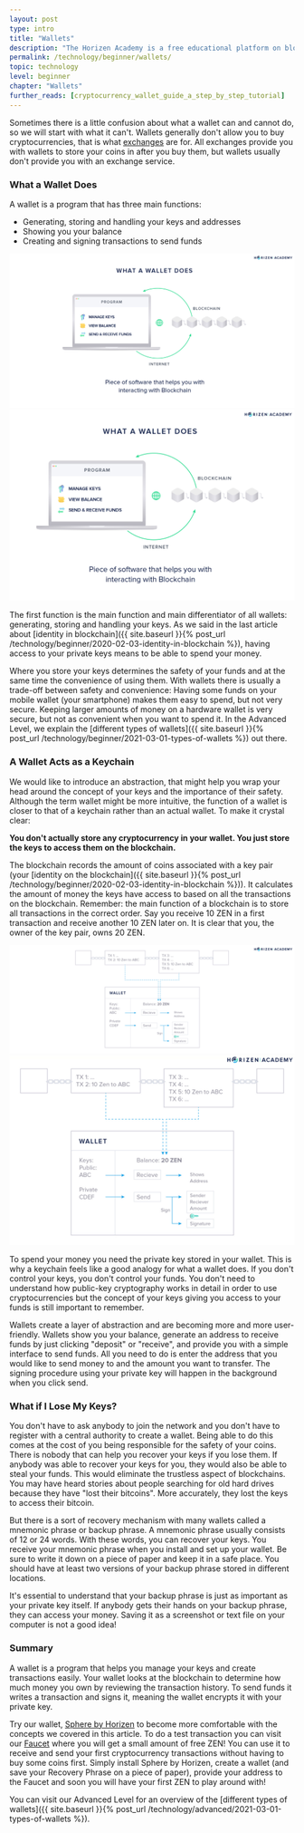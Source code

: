 ```yaml
---
layout: post
type: intro
title: "Wallets"
description: "The Horizen Academy is a free educational platform on blockchain technology, cryptocurrency, and privacy. In this article, we discuss cryptocurrency wallets at a beginner level."
permalink: /technology/beginner/wallets/
topic: technology
level: beginner
chapter: "Wallets"
further_reads: [cryptocurrency_wallet_guide_a_step_by_step_tutorial]
---
```


Sometimes there is a little confusion about what a wallet can and cannot do, so we will start with what it can't. Wallets generally don't allow you to buy cryptocurrencies, that is what [exchanges](https://www.horizen.global/exchanges/) are for. All exchanges provide you with wallets to store your coins in after you buy them, but wallets usually don't provide you with an exchange service.

### What a Wallet Does

A wallet is a program that has three main functions:

- Generating, storing and handling your keys and addresses
- Showing you your balance
- Creating and signing transactions to send funds

![Wallet does](/assets/post_files/technology/beginner/wallets/wallet_does_D.jpg)
![Wallet does](/assets/post_files/technology/beginner/wallets/wallet_does_M.jpg)

The first function is the main function and main differentiator of all wallets: generating, storing and handling your keys. As we said in the last article about [identity in blockchain]({{ site.baseurl }}{% post_url /technology/beginner/2020-02-03-identity-in-blockchain %}), having access to your private keys means to be able to spend your money.

Where you store your keys determines the safety of your funds and at the same time the convenience of using them. With wallets there is usually a trade-off between safety and convenience: Having some funds on your mobile wallet (your smartphone) makes them easy to spend, but not very secure. Keeping larger amounts of money on a hardware wallet is very secure, but not as convenient when you want to spend it. In the Advanced Level, we explain the [different types of wallets]({{ site.baseurl }}{% post_url /technology/beginner/2021-03-01-types-of-wallets %}) out there.

### A Wallet Acts as a Keychain

We would like to introduce an abstraction, that might help you wrap your head around the concept of your keys and the importance of their safety.
Although the term wallet might be more intuitive, the function of a wallet is closer to that of a keychain rather than an actual wallet. To make it crystal clear:

**You don't actually store any cryptocurrency in your wallet. You just store the keys to access them on the blockchain.**

The blockchain records the amount of coins associated with a key pair (your [identity on the blockchain]({{ site.baseurl }}{% post_url /technology/beginner/2020-02-03-identity-in-blockchain %})). It calculates the amount of money the keys have access to based on all the transactions on the blockchain. Remember: the main function of a blockchain is to store all transactions in the correct order. Say you receive 10 ZEN in a first transaction and receive another 10 ZEN later on. It is clear that you, the owner of the key pair, owns 20 ZEN.

![Wallet](/assets/post_files/technology/beginner/wallets/wallet_D.jpg)
![Wallet](/assets/post_files/technology/beginner/wallets/wallet_M.jpg)

To spend your money you need the private key stored in your wallet. This is why a keychain feels like a good analogy for what a wallet does. If you don't control your keys, you don't control your funds. You don't need to understand how public-key cryptography works in detail in order to use cryptocurrencies but the concept of your keys giving you access to your funds is still important to remember.

Wallets create a layer of abstraction and are becoming more and more user-friendly. Wallets show you your balance, generate an address to receive funds by just clicking "deposit" or "receive", and provide you with a simple interface to send funds. All you need to do is enter the address that you would like to send money to and the amount you want to transfer. The signing procedure using your private key will happen in the background when you click send.

### What if I Lose My Keys?

You don't have to ask anybody to join the network and you don't have to register with a central authority to create a wallet. Being able to do this comes at the cost of you being responsible for the safety of your coins. There is nobody that can help you recover your keys if you lose them. If anybody was able to recover your keys for you, they would also be able to steal your funds. This would eliminate the trustless aspect of blockchains.
You may have heard stories about people searching for old hard drives because they have "lost their bitcoins". More accurately, they lost the keys to access their bitcoin.

But there is a sort of recovery mechanism with many wallets called a mnemonic phrase or backup phrase. A mnemonic phrase usually consists of 12 or 24 words. With these words, you can recover your keys. You receive your mnemonic phrase when you install and set up your wallet. Be sure to write it down on a piece of paper and keep it in a safe place. You should have at least two versions of your backup phrase stored in different locations.

It's essential to understand that your backup phrase is just as important as your private key itself. If anybody gets their hands on your backup phrase, they can access your money. Saving it as a screenshot or text file on your computer is not a good idea!

### Summary

A wallet is a program that helps you manage your keys and create transactions easily. Your wallet looks at the blockchain to determine how much money you own by reviewing the transaction history. To send funds it writes a transaction and signs it, meaning the wallet encrypts it with your private key.

Try our wallet, [Sphere by Horizen](https://www.horizen.global/wallets/) to become more comfortable with the concepts we covered in this article. To do a test transaction you can visit our [Faucet](https://getzen.cash/) where you will get a small amount of free ZEN! You can use it to receive and send your first cryptocurrency transactions without having to buy some coins first.
Simply install Sphere by Horizen, create a wallet (and save your Recovery Phrase on a piece of paper), provide your address to the Faucet and soon you will have your first ZEN to play around with!

You can visit our Advanced Level for an overview of the [different types of wallets]({{ site.baseurl }}{% post_url /technology/advanced/2021-03-01-types-of-wallets %}).
